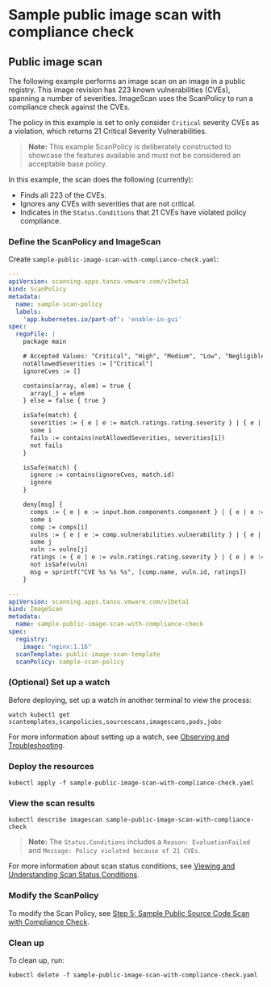# Sample public image scan with compliance check

## <a id="public-image-scan"></a> Public image scan

The following example performs an image scan on an image in a public registry. This image revision has 223 known vulnerabilities (CVEs), spanning a number of severities. ImageScan uses the ScanPolicy to run a compliance check against the CVEs.

The policy in this example is set to only consider `Critical` severity CVEs as a violation, which returns 21 Critical Severity Vulnerabilities.

>**Note:** This example ScanPolicy is deliberately constructed to showcase the features available and must not be considered an acceptable base policy.

In this example, the scan does the following (currently):

* Finds all 223 of the CVEs.
* Ignores any CVEs with severities that are not critical.
* Indicates in the `Status.Conditions` that 21 CVEs have violated policy compliance.

### <a id="define-scanpolicy-imgscan"></a> Define the ScanPolicy and ImageScan

Create `sample-public-image-scan-with-compliance-check.yaml`:

```yaml
---
apiVersion: scanning.apps.tanzu.vmware.com/v1beta1
kind: ScanPolicy
metadata:
  name: sample-scan-policy
  labels:
    'app.kubernetes.io/part-of': 'enable-in-gui'
spec:
  regoFile: |
    package main

    # Accepted Values: "Critical", "High", "Medium", "Low", "Negligible", "UnknownSeverity"
    notAllowedSeverities := ["Critical"]
    ignoreCves := []

    contains(array, elem) = true {
      array[_] = elem
    } else = false { true }

    isSafe(match) {
      severities := { e | e := match.ratings.rating.severity } | { e | e := match.ratings.rating[_].severity }
      some i
      fails := contains(notAllowedSeverities, severities[i])
      not fails
    }

    isSafe(match) {
      ignore := contains(ignoreCves, match.id)
      ignore
    }

    deny[msg] {
      comps := { e | e := input.bom.components.component } | { e | e := input.bom.components.component[_] }
      some i
      comp := comps[i]
      vulns := { e | e := comp.vulnerabilities.vulnerability } | { e | e := comp.vulnerabilities.vulnerability[_] }
      some j
      vuln := vulns[j]
      ratings := { e | e := vuln.ratings.rating.severity } | { e | e := vuln.ratings.rating[_].severity }
      not isSafe(vuln)
      msg = sprintf("CVE %s %s %s", [comp.name, vuln.id, ratings])
    }

---
apiVersion: scanning.apps.tanzu.vmware.com/v1beta1
kind: ImageScan
metadata:
  name: sample-public-image-scan-with-compliance-check
spec:
  registry:
    image: "nginx:1.16"
  scanTemplate: public-image-scan-template
  scanPolicy: sample-scan-policy
```

### <a id="set-up-watch"></a> (Optional) Set up a watch

Before deploying, set up a watch in another terminal to view the process:

```console
watch kubectl get scantemplates,scanpolicies,sourcescans,imagescans,pods,jobs
```

For more information about setting up a watch, see [Observing and Troubleshooting](../observing.md).

### <a id="deploy-resources"></a> Deploy the resources

```console
kubectl apply -f sample-public-image-scan-with-compliance-check.yaml
```

### <a id="view-scan-results"></a> View the scan results

```console
kubectl describe imagescan sample-public-image-scan-with-compliance-check
```

> **Note:** The `Status.Conditions` includes a `Reason: EvaluationFailed` and `Message: Policy violated because of 21 CVEs`.

For more information about scan status conditions, see [Viewing and Understanding Scan Status Conditions](../results.md).

### <a id="modify-scanpolicy"></a> Modify the ScanPolicy

To modify the Scan Policy, see [Step 5: Sample Public Source Code Scan with Compliance Check](public-source-compliance.md#modify-scan-policy).

### <a id="clean-up"></a> Clean up

To clean up, run:

```console
kubectl delete -f sample-public-image-scan-with-compliance-check.yaml
```
